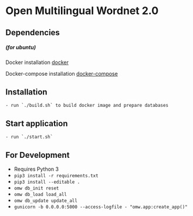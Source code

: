 # Open Multilingual Wordnet 2.0

## Dependencies
##### (for ubuntu)
Docker installation [docker](https://docs.docker.com/install/)

Docker-compose installation [docker-compose](https://docs.docker.com/compose/install/)

## Installation
    - run `./build.sh` to build docker image and prepare databases

## Start application
    - run `./start.sh`

## For Development
   - Requires Python 3
   - `pip3 install -r requirements.txt`
   - `pip3 install --editable .`
   - `omw db_init reset`
   - `omw db_load load_all`
   - `omw db_update update_all`
   - `gunicorn -b 0.0.0.0:5000 --access-logfile - "omw.app:create_app()"`

